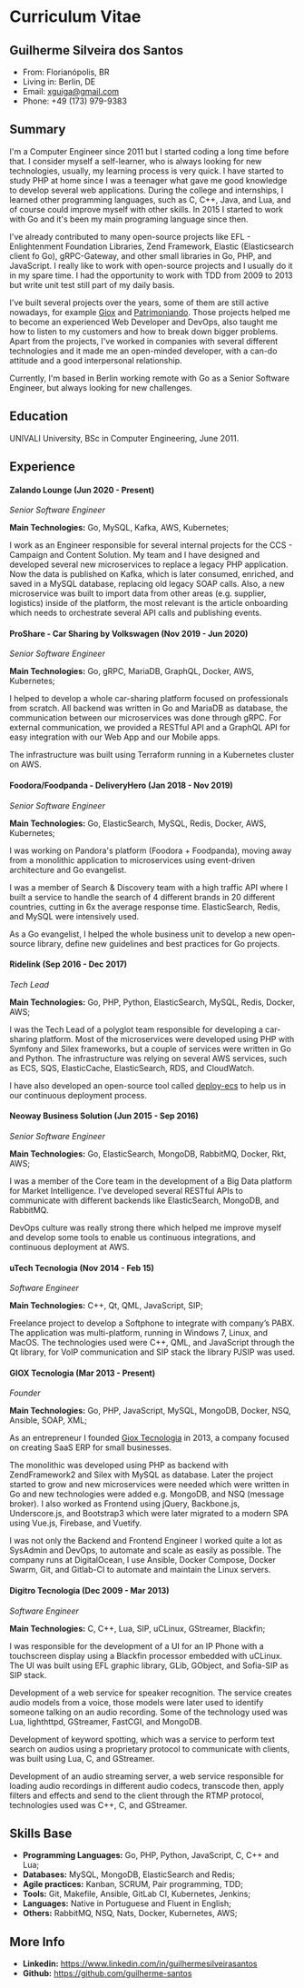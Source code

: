 # Curriculum Vitae

## Guilherme Silveira dos Santos

- From: Florianópolis, BR
- Living in: Berlin, DE
- Email: xguiga@gmail.com
- Phone: +49 (173) 979-9383

## Summary

I'm a Computer Engineer since 2011 but I started coding a long time before that. I consider myself a self-learner, who is always looking for new technologies, usually, my learning process is very quick. I have started to study PHP at home since I was a teenager what gave me good knowledge to develop several web applications. During the college and internships, I learned other programming languages, such as C, C++, Java, and Lua, and of course could improve myself with other skills. In 2015 I started to work with Go and it's been my main programing language since then.

I've already contributed to many open-source projects like EFL - Enlightenment Foundation Libraries, Zend Framework, Elastic (Elasticsearch client fo Go), gRPC-Gateway, and other small libraries in Go, PHP, and JavaScript. I really like to work with open-source projects and I usually do it in my spare time. I had the opportunity to work with TDD from 2009 to 2013 but write unit test still part of my daily basis.

I've built several projects over the years, some of them are still active nowadays, for example [Giox](http://giox.com.br) and [Patrimoniando](https://patrimoniando.com). Those projects helped me to become an experienced Web Developer and DevOps, also taught me how to listen to my customers and how to break down bigger problems. Apart from the projects, I've worked in companies with several different technologies and it made me an open-minded developer, with a can-do attitude and a good interpersonal relationship.

Currently, I'm based in Berlin working remote with Go as a Senior Software Engineer, but always looking for new challenges.

## Education

UNIVALI University, BSc in Computer Engineering, June 2011.

## Experience

#### Zalando Lounge (Jun 2020 - Present)

*Senior Software Engineer*

**Main Technologies:** Go, MySQL, Kafka, AWS, Kubernetes;

I work as an Engineer responsible for several internal projects for the CCS - Campaign and Content Solution. My team and I have designed and developed several new microservices to replace a legacy PHP application. Now the data is published on Kafka, which is later consumed, enriched, and saved in a MySQL database, replacing old legacy SOAP calls. Also, a new microservice was built to import data from other areas (e.g. supplier, logistics) inside of the platform, the most relevant is the article onboarding which needs to orchestrate several API calls and publishing events.

#### ProShare - Car Sharing by Volkswagen (Nov 2019 - Jun 2020)

*Senior Software Engineer*

**Main Technologies:** Go, gRPC, MariaDB, GraphQL, Docker, AWS, Kubernetes;

I helped to develop a whole car-sharing platform focused on professionals from scratch. All backend was written in Go and MariaDB as database, the communication between our microservices was done through gRPC. For external communication, we provided a RESTful API and a GraphQL API for easy integration with our Web App and our Mobile apps.

The infrastructure was built using Terraform running in a Kubernetes cluster on AWS.

#### Foodora/Foodpanda - DeliveryHero (Jan 2018 - Nov 2019)

*Senior Software Engineer*

**Main Technologies:** Go, ElasticSearch, MySQL, Redis, Docker, AWS, Kubernetes;

I was working on Pandora's platform (Foodora + Foodpanda), moving away from a monolithic application to microservices using event-driven architecture and Go evangelist.

I was a member of Search & Discovery team with a high traffic API where I built a service to handle the search of 4 different brands in 20 different countries, cutting in 6x the average response time. ElasticSearch, Redis, and MySQL were intensively used.

As a Go evangelist, I helped the whole business unit to develop a new open-source library, define new guidelines and best practices for Go projects.

#### Ridelink (Sep 2016 - Dec 2017)

*Tech Lead*

**Main Technologies:** Go, PHP, Python, ElasticSearch, MySQL, Redis, Docker, AWS;

I was the Tech Lead of a polyglot team responsible for developing a car-sharing platform. Most of the microservices were developed using PHP with Symfony and Silex frameworks, but a couple of services were written in Go and Python. The infrastructure was relying on several AWS services, such as ECS, SQS, ElasticCache, ElasticSearch, RDS, and CloudWatch.

I have also developed an open-source tool called [deploy-ecs](https://github.com/guilherme-santos/deploy-ecs) to help us in our continuous deployment process.

#### Neoway Business Solution (Jun 2015 - Sep 2016)

*Senior Software Engineer*

**Main Technologies:** Go, ElasticSearch, MongoDB, RabbitMQ, Docker, Rkt, AWS;

I was a member of the Core team in the development of a Big Data platform for Market Intelligence. I've developed several RESTful APIs to communicate with different backends like ElasticSearch, MongoDB, and RabbitMQ.

DevOps culture was really strong there which helped me improve myself and develop some tools to enable us continuous integrations, and continuous deployment at AWS.

#### uTech Tecnologia (Nov 2014 - Feb 15)

*Software Engineer*

**Main Technologies:** C++, Qt, QML, JavaScript, SIP;

Freelance project to develop a Softphone to integrate with company’s
PABX. The application was multi-platform, running in Windows 7, Linux, and MacOS. The technologies used were C++, QML, and JavaScript through the Qt library, for VoIP communication and SIP stack the library PJSIP was used.

#### GIOX Tecnologia (Mar 2013 - Present)

*Founder*

**Main Technologies:** Go, PHP, JavaScript, MySQL, MongoDB, Docker, NSQ, Ansible, SOAP, XML;

As an entrepreneur I founded [Giox Tecnologia](http://giox.com.br) in 2013, a company focused on creating SaaS ERP for small businesses.

The monolithic was developed using PHP as backend with ZendFramework2 and Silex with MySQL as database. Later the project started to grow and new microservices were needed which were written in Go and new technologies were added e.g. MongoDB, and NSQ (message broker). I also worked as Frontend using jQuery, Backbone.js, Underscore.js, and Bootstrap3 which were later migrated to a modern SPA using Vue.js, Firebase, and Vuetify.

I was not only the Backend and Frontend Engineer I worked quite a lot as SysAdmin and DevOps, to automate and scale as easily as possible. The company runs at DigitalOcean, I use Ansible, Docker Compose, Docker Swarm, Git, and Gitlab-CI to automate and maintain the Linux servers.

#### Digitro Tecnologia (Dec 2009 - Mar 2013)

*Software Engineer*

**Main Technologies:** C, C++, Lua, SIP, uCLinux, GStreamer, Blackfin;

I was responsible for the development of a UI for an IP Phone with a touchscreen display using a Blackfin processor embedded with uCLinux. The UI was built using EFL graphic library, GLib, GObject, and Sofia-SIP as SIP stack.

Development of a web service for speaker recognition. The service creates audio models from a voice, those models were later used to identify someone talking on an audio recording. Some of the technology used was Lua, lighthttpd, GStreamer, FastCGI, and MongoDB.

Development of keyword spotting, which was a service to perform text search on audios using a proprietary protocol to communicate with clients, was built using Lua, C, and GStreamer.

Development of an audio streaming server, a web service responsible for loading audio recordings in different audio codecs, transcode then, apply filters and effects and send to the client through the RTMP protocol, technologies used was C++, C, and GStreamer.

## Skills Base

- **Programming Languages:** Go, PHP, Python, JavaScript, C, C++ and Lua;
- **Databases:** MySQL, MongoDB, ElasticSearch and Redis;
- **Agile practices:** Kanban, SCRUM, Pair programming, TDD;
- **Tools:** Git, Makefile, Ansible, GitLab CI, Kubernetes, Jenkins;
- **Languages:** Native in Portuguese and Fluent in English;
- **Others:** RabbitMQ, NSQ, Nats, Docker, Kubernetes, AWS;

## More Info

- **Linkedin:** https://www.linkedin.com/in/guilhermesilveirasantos
- **Github:** https://github.com/guilherme-santos
